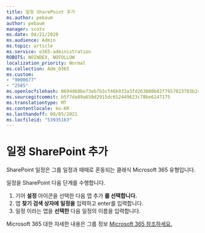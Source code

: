 ```yaml
---
title: 일정 SharePoint 추가
ms.author: pebaum
author: pebaum
manager: scotv
ms.date: 04/21/2020
ms.audience: Admin
ms.topic: article
ms.service: o365-administration
ROBOTS: NOINDEX, NOFOLLOW
localization_priority: Normal
ms.collection: Adm_O365
ms.custom:
- "9000677"
- "2585"
ms.openlocfilehash: 0694d68be73eb7b3cf46b933a3fd263800b82f7657823703b2a6bf175eca6409
ms.sourcegitcommit: b5f7da89a650d2915dc652449623c78be6247175
ms.translationtype: MT
ms.contentlocale: ko-KR
ms.lasthandoff: 08/05/2021
ms.locfileid: "53935163"
---
```

# <a name="add-a-sharepoint-calendar"></a>일정 SharePoint 추가

SharePoint 일정은 그룹 일정과 때때로 혼동되는 클래식 Microsoft 365 유형입니다.
 
일정을 SharePoint 다음 단계를 수행합니다.
 
1.  기어 **설정** 아이콘을 선택한 다음 앱 추가 **를 선택합니다.**
2.  앱 **찾기 검색 상자에** **일정을** 입력하고 enter를 입력합니다.
3.  일정 이라는 앱을 **선택한** 다음 일정의 이름을 입력합니다.

Microsoft 365 대한 자세한 내용은 그룹 정보 [Microsoft 365 참조하세요.](https://support.office.com/article/Learn-about-Office-365-groups-b565caa1-5c40-40ef-9915-60fdb2d97fa2)

